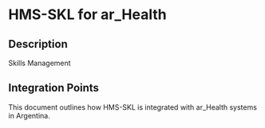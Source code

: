 # HMS-SKL for ar_Health

## Description

Skills Management

## Integration Points

This document outlines how HMS-SKL is integrated with ar_Health systems in Argentina.
